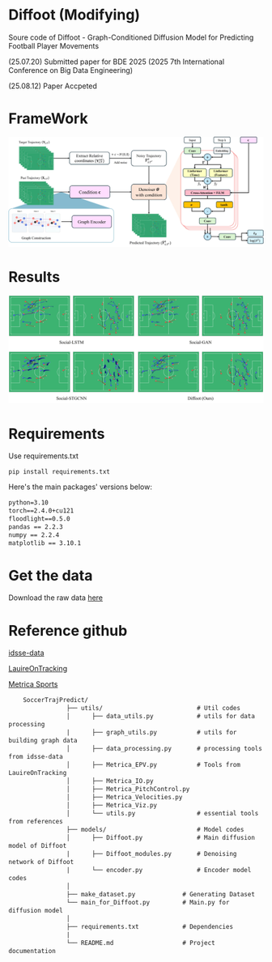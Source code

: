 # Diffoot (Modifying)
Soure code of  Diffoot - Graph-Conditioned Diffusion Model for Predicting Football Player Movements


(25.07.20) Submitted paper for BDE 2025 (2025 7th International Conference on Big Data Engineering)

(25.08.12) Paper Accpeted

# FrameWork
![Framework](figure/framework.jpg)

# Results
![Results](figure/result.jpg)

# Requirements
Use requirements.txt
```
pip install requirements.txt
```
Here's the main packages' versions below:
```
python=3.10
torch==2.4.0+cu121
floodlight==0.5.0
pandas == 2.2.3
numpy == 2.2.4
matplotlib == 3.10.1
```

# Get the data
Download the raw data [here](https://springernature.figshare.com/articles/dataset/An_integrated_dataset_of_spatiotemporal_and_event_data_in_elite_soccer/28196177)


# Reference github
[idsse-data](https://github.com/spoho-datascience/idsse-data?tab=readme-ov-file)

[LauireOnTracking](https://github.com/Friends-of-Tracking-Data-FoTD/LaurieOnTracking)

[Metrica Sports](https://github.com/metrica-sports/sample-data)

```    
    SoccerTrajPredict/
                ├── utils/                          # Util codes
                │      ├── data_utils.py            # utils for data processing
                |      ├── graph_utils.py           # utils for building graph data
                │      ├── data_processing.py       # processing tools from idsse-data
                │      ├── Metrica_EPV.py           # Tools from LauireOnTracking
                │      ├── Metrica_IO.py            
                │      ├── Metrica_PitchControl.py            
                │      ├── Metrica_Velocities.py            
                │      ├── Metrica_Viz.py       
                │      └── utils.py                 # essential tools from references
                ├── models/                         # Model codes
                │      ├── Diffoot.py               # Main diffusion model of Diffoot
                |      ├── Diffoot_modules.py       # Denoising network of Diffoot
                |      └── encoder.py               # Encoder model codes
                │
                ├── make_dataset.py             # Generating Dataset
                └── main_for_Diffoot.py         # Main.py for diffusion model
                │
                ├── requirements.txt            # Dependencies
                |
                └── README.md                   # Project documentation
```
